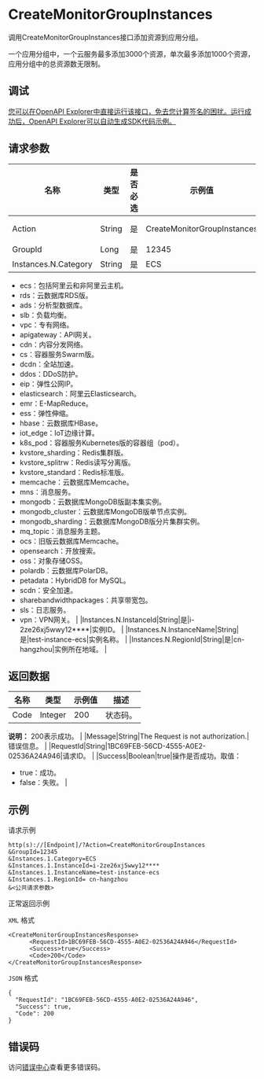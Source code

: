 # CreateMonitorGroupInstances

调用CreateMonitorGroupInstances接口添加资源到应用分组。

一个应用分组中，一个云服务最多添加3000个资源，单次最多添加1000个资源，应用分组中的总资源数无限制。

## 调试

[您可以在OpenAPI Explorer中直接运行该接口，免去您计算签名的困扰。运行成功后，OpenAPI Explorer可以自动生成SDK代码示例。](https://api.aliyun.com/#product=Cms&api=CreateMonitorGroupInstances&type=RPC&version=2019-01-01)

## 请求参数

|名称|类型|是否必选|示例值|描述|
|--|--|----|---|--|
|Action|String|是|CreateMonitorGroupInstances|要执行的操作，取值：CreateMonitorGroupInstances。 |
|GroupId|Long|是|12345|应用分组ID。 |
|Instances.N.Category|String|是|ECS|云服务名称缩写。取值：

 -   ecs：包括阿里云和非阿里云主机。
-   rds：云数据库RDS版。
-   ads：分析型数据库。
-   slb：负载均衡。
-   vpc：专有网络。
-   apigateway：API网关。
-   cdn：内容分发网络。
-   cs：容器服务Swarm版。
-   dcdn：全站加速。
-   ddos：DDoS防护。
-   eip：弹性公网IP。
-   elasticsearch：阿里云Elasticsearch。
-   emr：E-MapReduce。
-   ess：弹性伸缩。
-   hbase：云数据库HBase。
-   iot\_edge：IoT边缘计算。
-   k8s\_pod：容器服务Kubernetes版的容器组（pod）。
-   kvstore\_sharding：Redis集群版。
-   kvstore\_splitrw：Redis读写分离版。
-   kvstore\_standard：Redis标准版。
-   memcache：云数据库Memcache。
-   mns：消息服务。
-   mongodb：云数据库MongoDB版副本集实例。
-   mongodb\_cluster：云数据库MongoDB版单节点实例。
-   mongodb\_sharding：云数据库MongoDB版分片集群实例。
-   mq\_topic：消息服务主题。
-   ocs：旧版云数据库Memcache。
-   opensearch：开放搜索。
-   oss：对象存储OSS。
-   polardb：云数据库PolarDB。
-   petadata：HybridDB for MySQL。
-   scdn：安全加速。
-   sharebandwidthpackages：共享带宽包。
-   sls：日志服务。
-   vpn：VPN网关。 |
|Instances.N.InstanceId|String|是|i-2ze26xj5wwy12\*\*\*\*|实例ID。 |
|Instances.N.InstanceName|String|是|test-instance-ecs|实例名称。 |
|Instances.N.RegionId|String|是|cn-hangzhou|实例所在地域。 |

## 返回数据

|名称|类型|示例值|描述|
|--|--|---|--|
|Code|Integer|200|状态码。

 **说明：** 200表示成功。 |
|Message|String|The Request is not authorization.|错误信息。 |
|RequestId|String|1BC69FEB-56CD-4555-A0E2-02536A24A946|请求ID。 |
|Success|Boolean|true|操作是否成功。取值：

 -   true：成功。
-   false：失败。 |

## 示例

请求示例

```
http(s)://[Endpoint]/?Action=CreateMonitorGroupInstances
&GroupId=12345
&Instances.1.Category=ECS
&Instances.1.InstanceId=i-2ze26xj5wwy12****
&Instances.1.InstanceName=test-instance-ecs
&Instances.1.RegionId= cn-hangzhou
&<公共请求参数>
```

正常返回示例

`XML` 格式

```
<CreateMonitorGroupInstancesResponse>
      <RequestId>1BC69FEB-56CD-4555-A0E2-02536A24A946</RequestId>
      <Success>true</Success>
      <Code>200</Code>
</CreateMonitorGroupInstancesResponse>
```

`JSON` 格式

```
{
  "RequestId": "1BC69FEB-56CD-4555-A0E2-02536A24A946",
  "Success": true,
  "Code": 200
}
```

## 错误码

访问[错误中心](https://error-center.alibabacloud.com/status/product/Cms)查看更多错误码。

